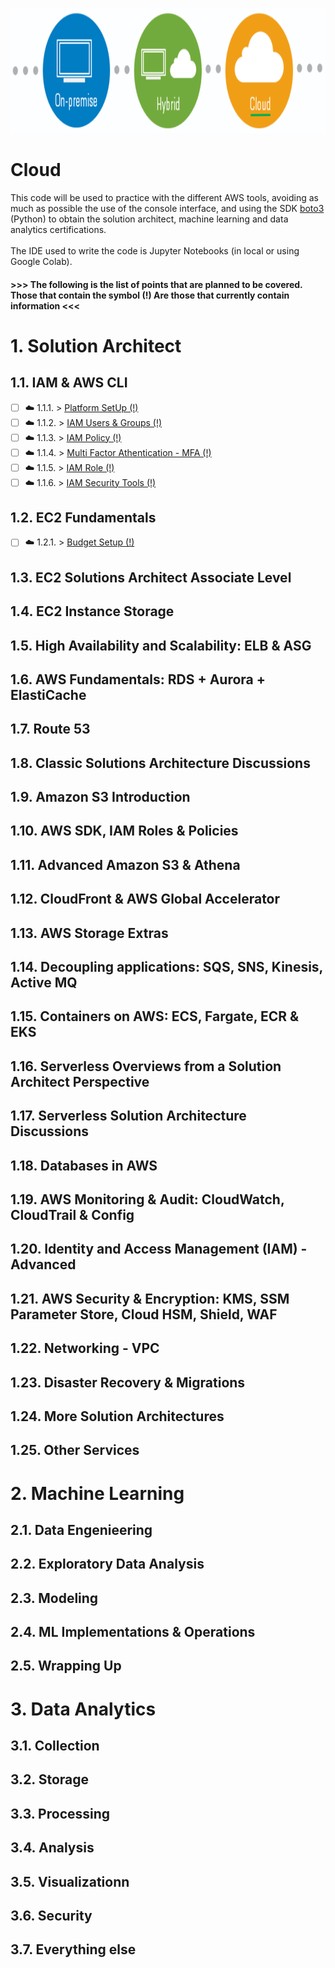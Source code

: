 <p align="center">
  <img src="Cloud.png" width="800" height="200">
</p>

# Cloud

This code will be used to practice with the different AWS tools, avoiding as much as possible the use of the console interface, and using the SDK [boto3](https://boto3.amazonaws.com/v1/documentation/api/latest/index.html#) (Python) to obtain the solution architect, machine learning and data analytics certifications.  <br/>
<br/>
The IDE used to write the code is Jupyter Notebooks (in local or using Google Colab).

#### >>> The following is the list of points that are planned to be covered. Those that contain the symbol (!) Are those that currently contain information <<<

# 1. Solution Architect

## 1.1. IAM & AWS CLI
- [ ] ☁️ 1.1.1. > [Platform SetUp (!)](Journey/10101)
- [ ] ☁️ 1.1.2. > [IAM Users & Groups (!)](Journey/10102)
- [ ] ☁️ 1.1.3. > [IAM Policy (!)](Journey/10103)
- [ ] ☁️ 1.1.4. > [Multi Factor Athentication - MFA (!)](Journey/10104)
- [ ] ☁️ 1.1.5. > [IAM Role (!)](Journey/10105)
- [ ] ☁️ 1.1.6. > [IAM Security Tools (!)](Journey/10106)

## 1.2. EC2 Fundamentals
- [ ] ☁️ 1.2.1. > [Budget Setup (!)](Journey/10201)

## 1.3. EC2 Solutions Architect Associate Level


## 1.4. EC2 Instance Storage


## 1.5. High Availability and Scalability: ELB & ASG


## 1.6. AWS Fundamentals: RDS + Aurora + ElastiCache


## 1.7. Route 53


## 1.8. Classic Solutions Architecture Discussions


## 1.9. Amazon S3 Introduction


## 1.10. AWS SDK, IAM Roles & Policies


## 1.11. Advanced Amazon S3 & Athena


## 1.12. CloudFront & AWS Global Accelerator


## 1.13. AWS Storage Extras


## 1.14. Decoupling applications: SQS, SNS, Kinesis, Active MQ


## 1.15. Containers on AWS: ECS, Fargate, ECR & EKS


## 1.16. Serverless Overviews from a Solution Architect Perspective


## 1.17. Serverless Solution Architecture Discussions


## 1.18. Databases in AWS


## 1.19. AWS Monitoring & Audit: CloudWatch, CloudTrail & Config


## 1.20. Identity and Access Management (IAM) - Advanced


## 1.21. AWS Security & Encryption: KMS, SSM Parameter Store, Cloud HSM, Shield, WAF


## 1.22. Networking - VPC


## 1.23. Disaster Recovery & Migrations


## 1.24. More Solution Architectures


## 1.25. Other Services



# 2. Machine Learning

## 2.1. Data Engenieering


## 2.2. Exploratory Data Analysis


## 2.3. Modeling


## 2.4. ML Implementations & Operations


## 2.5. Wrapping Up


# 3. Data Analytics

## 3.1. Collection

## 3.2. Storage

## 3.3. Processing

## 3.4. Analysis

## 3.5. Visualizationn

## 3.6. Security

## 3.7. Everything else
